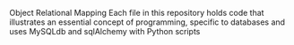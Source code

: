 Object Relational Mapping
Each file in this repository holds code that illustrates an essential concept of programming, specific to databases and uses MySQLdb and sqlAlchemy with Python scripts
